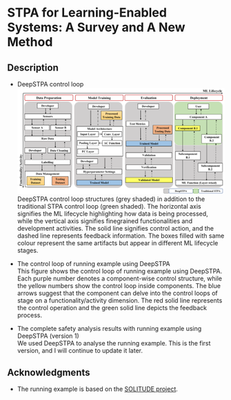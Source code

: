 # STPA for Learning-Enabled Systems: A Survey and A New Method

## Description
* DeepSTPA control loop
![Image text](https://raw.githubusercontent.com/YiQi0318/DeepSTPA/main/IMG-folder/ftp.png)
DeepSTPA control loop structures (grey shaded) in addition to the traditional STPA control loop (green shaded).
The horizontal axis signifies the ML lifecycle highlighting how data is being processed, while the vertical axis signifies finegrained functionalities and development activities. The solid line signifies control action, and the dashed line represents feedback information. The boxes filled with same colour represent the same artifacts but appear in different ML lifecycle stages.

* The control loop of running example using DeepSTPA  
This figure shows the control loop of running example using DeepSTPA. Each purple number denotes a component-wise control structure, 
while the yellow numbers show the control loop inside components. 
The blue arrows suggest that the component can delve into the control loops of stage on a functionality/activity dimension. 
The red solid line represents the control operation and the green solid line depicts the feedback process.

* The complete safety analysis results with running example using DeepSTPA (version 1)  
We used DeepSTPA to analyse the running example. This is the first version, and I will continue to update it later.

## Acknowledgments

* The running example is based on the [SOLITUDE project](https://github.com/Solitude-SAMR/UWV_RAM).
